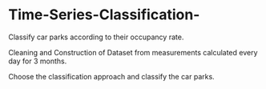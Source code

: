 # Time-Series-Classification-
Classify car parks according to their occupancy rate.

Cleaning and Construction of Dataset from measurements calculated every day for 3 months.

Choose the classification approach and classify the car parks.
